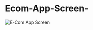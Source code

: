 # Ecom-App-Screen-
![E-Com App Screen](https://user-images.githubusercontent.com/81259421/124350239-ee42b700-dc0c-11eb-9753-58aea75dc4de.PNG)
